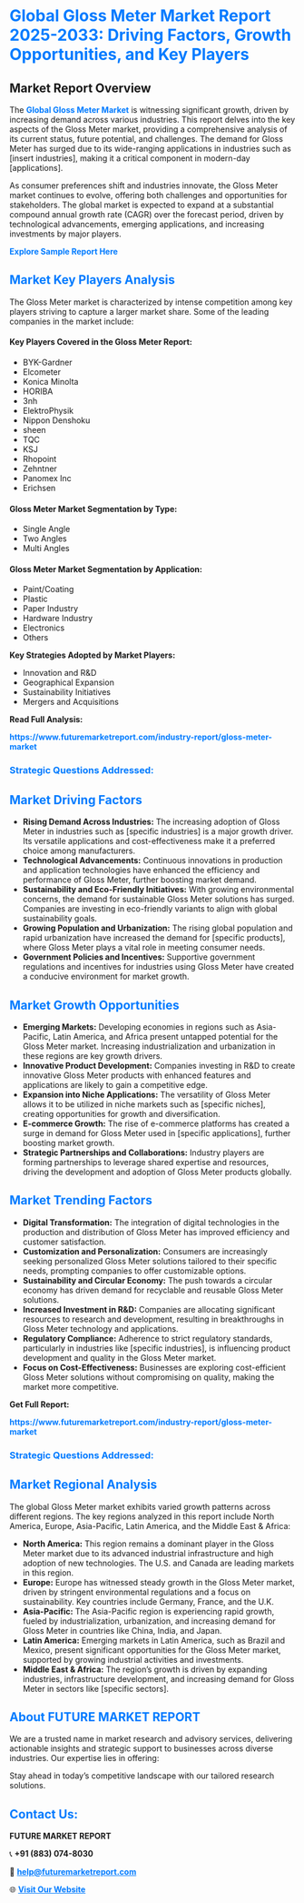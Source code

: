 <h1 style="color: #007BFF;">Global Gloss Meter Market Report 2025-2033: Driving Factors, Growth Opportunities, and Key Players</h1>

<section id="overview">
<h2>Market Report Overview</h2>
<p>The <a href="https://www.futuremarketreport.com/industry-report/gloss-meter-market" style="color: #007BFF; text-decoration: none;"><strong>Global Gloss Meter Market</strong></a> is witnessing significant growth, driven by increasing demand across various industries. This report delves into the key aspects of the Gloss Meter market, providing a comprehensive analysis of its current status, future potential, and challenges. The demand for Gloss Meter has surged due to its wide-ranging applications in industries such as [insert industries], making it a critical component in modern-day [applications].</p>
<p>As consumer preferences shift and industries innovate, the Gloss Meter market continues to evolve, offering both challenges and opportunities for stakeholders. The global market is expected to expand at a substantial compound annual growth rate (CAGR) over the forecast period, driven by technological advancements, emerging applications, and increasing investments by major players.</p>
</section>

<section id="overview">
<p><a href="https://www.futuremarketreport.com/request-sample/reportId=104065" style="color: #007BFF; text-decoration: none;"><strong>Explore Sample Report Here</strong></a></p>
</section>

<section id="key-players">
<h2 style="color: #007BFF;">Market Key Players Analysis</h2>
<p>The Gloss Meter market is characterized by intense competition among key players striving to capture a larger market share. Some of the leading companies in the market include:</p>
<h4>Key Players Covered in the Gloss Meter Report:</h4>
<ul><li>BYK-Gardner</li><li>Elcometer</li><li>Konica Minolta</li><li>HORIBA</li><li>3nh</li><li>ElektroPhysik</li><li>Nippon Denshoku</li><li>sheen</li><li>TQC</li><li>KSJ</li><li>Rhopoint</li><li>Zehntner</li><li>Panomex Inc</li><li>Erichsen</li></ul>
<h4>Gloss Meter Market Segmentation by Type:</h4>
<ul><li>Single Angle</li><li>Two Angles</li><li>Multi Angles</li></ul>

<h4>Gloss Meter Market Segmentation by Application:</h4>
<ul><li>Paint/Coating</li><li>Plastic</li><li>Paper Industry</li><li>Hardware Industry</li><li>Electronics</li><li>Others</li></ul>
<p><strong>Key Strategies Adopted by Market Players:</strong></p>
<ul>
<li>Innovation and R&D</li>
<li>Geographical Expansion</li>
<li>Sustainability Initiatives</li>
<li>Mergers and Acquisitions</li>
</ul>
</section>

<section>
<p><strong>Read Full Analysis: </strong></p><a href="https://www.futuremarketreport.com/industry-report/gloss-meter-market" style="color: #007BFF; text-decoration: none;"><strong>https://www.futuremarketreport.com/industry-report/gloss-meter-market</strong></a>
<h3 style="color: #007BFF;">Strategic Questions Addressed:</h3>
</section>

<section id="driving-factors">
<h2 style="color: #007BFF;">Market Driving Factors</h2>
<ul>
<li><strong>Rising Demand Across Industries:</strong> The increasing adoption of Gloss Meter in industries such as [specific industries] is a major growth driver. Its versatile applications and cost-effectiveness make it a preferred choice among manufacturers.</li>
<li><strong>Technological Advancements:</strong> Continuous innovations in production and application technologies have enhanced the efficiency and performance of Gloss Meter, further boosting market demand.</li>
<li><strong>Sustainability and Eco-Friendly Initiatives:</strong> With growing environmental concerns, the demand for sustainable Gloss Meter solutions has surged. Companies are investing in eco-friendly variants to align with global sustainability goals.</li>
<li><strong>Growing Population and Urbanization:</strong> The rising global population and rapid urbanization have increased the demand for [specific products], where Gloss Meter plays a vital role in meeting consumer needs.</li>
<li><strong>Government Policies and Incentives:</strong> Supportive government regulations and incentives for industries using Gloss Meter have created a conducive environment for market growth.</li>
</ul>
</section>

<section id="growth-opportunities">
<h2 style="color: #007BFF;">Market Growth Opportunities</h2>
<ul>
<li><strong>Emerging Markets:</strong> Developing economies in regions such as Asia-Pacific, Latin America, and Africa present untapped potential for the Gloss Meter market. Increasing industrialization and urbanization in these regions are key growth drivers.</li>
<li><strong>Innovative Product Development:</strong> Companies investing in R&D to create innovative Gloss Meter products with enhanced features and applications are likely to gain a competitive edge.</li>
<li><strong>Expansion into Niche Applications:</strong> The versatility of Gloss Meter allows it to be utilized in niche markets such as [specific niches], creating opportunities for growth and diversification.</li>
<li><strong>E-commerce Growth:</strong> The rise of e-commerce platforms has created a surge in demand for Gloss Meter used in [specific applications], further boosting market growth.</li>
<li><strong>Strategic Partnerships and Collaborations:</strong> Industry players are forming partnerships to leverage shared expertise and resources, driving the development and adoption of Gloss Meter products globally.</li>
</ul>
</section>

<section id="trending-factors">
<h2 style="color: #007BFF;">Market Trending Factors</h2>
<ul>
<li><strong>Digital Transformation:</strong> The integration of digital technologies in the production and distribution of Gloss Meter has improved efficiency and customer satisfaction.</li>
<li><strong>Customization and Personalization:</strong> Consumers are increasingly seeking personalized Gloss Meter solutions tailored to their specific needs, prompting companies to offer customizable options.</li>
<li><strong>Sustainability and Circular Economy:</strong> The push towards a circular economy has driven demand for recyclable and reusable Gloss Meter solutions.</li>
<li><strong>Increased Investment in R&D:</strong> Companies are allocating significant resources to research and development, resulting in breakthroughs in Gloss Meter technology and applications.</li>
<li><strong>Regulatory Compliance:</strong> Adherence to strict regulatory standards, particularly in industries like [specific industries], is influencing product development and quality in the Gloss Meter market.</li>
<li><strong>Focus on Cost-Effectiveness:</strong> Businesses are exploring cost-efficient Gloss Meter solutions without compromising on quality, making the market more competitive.</li>
</ul>
</section>

<section>
<p><strong>Get Full Report: </strong></p><a href="https://www.futuremarketreport.com/industry-report/gloss-meter-market" style="color: #007BFF; text-decoration: none;"><strong>https://www.futuremarketreport.com/industry-report/gloss-meter-market</strong></a>
<h3 style="color: #007BFF;">Strategic Questions Addressed:</h3>
</section>


<section id="regional-analysis">
<h2 style="color: #007BFF;">Market Regional Analysis</h2>
<p>The global Gloss Meter market exhibits varied growth patterns across different regions. The key regions analyzed in this report include North America, Europe, Asia-Pacific, Latin America, and the Middle East & Africa:</p>
<ul>
<li><strong>North America:</strong> This region remains a dominant player in the Gloss Meter market due to its advanced industrial infrastructure and high adoption of new technologies. The U.S. and Canada are leading markets in this region.</li>
<li><strong>Europe:</strong> Europe has witnessed steady growth in the Gloss Meter market, driven by stringent environmental regulations and a focus on sustainability. Key countries include Germany, France, and the U.K.</li>
<li><strong>Asia-Pacific:</strong> The Asia-Pacific region is experiencing rapid growth, fueled by industrialization, urbanization, and increasing demand for Gloss Meter in countries like China, India, and Japan.</li>
<li><strong>Latin America:</strong> Emerging markets in Latin America, such as Brazil and Mexico, present significant opportunities for the Gloss Meter market, supported by growing industrial activities and investments.</li>
<li><strong>Middle East & Africa:</strong> The region’s growth is driven by expanding industries, infrastructure development, and increasing demand for Gloss Meter in sectors like [specific sectors].</li>
</ul>
</section>

<footer>
<h2 style="color: #007BFF;">About FUTURE MARKET REPORT</h2>
<p>We are a trusted name in market research and advisory services, delivering actionable insights and strategic support to businesses across diverse industries. Our expertise lies in offering:</p>

<p>Stay ahead in today’s competitive landscape with our tailored research solutions.</p>

<h2 style="color: #007BFF;">Contact Us:</h2>
<p><strong>FUTURE MARKET REPORT</strong></p>
<p>📞 <strong>+91 (883) 074-8030</strong></p>
<p>📧 <strong><a href="mailto:help@futuremarketreport.com" style="color: #007BFF;">help@futuremarketreport.com</a></strong></p>
<p>🌐 <strong><a href="https://www.futuremarketreport.com/" style="color: #007BFF;">Visit Our Website</a></strong></p>
</footer>